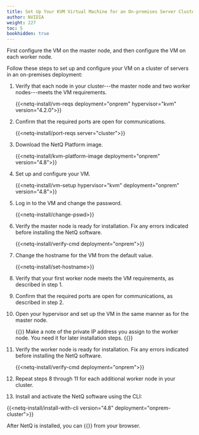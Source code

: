 ```yaml
---
title: Set Up Your KVM Virtual Machine for an On-premises Server Cluster
author: NVIDIA
weight: 227
toc: 5
bookhidden: true
---
```

First configure the VM on the master node, and then configure the VM on each worker node.

Follow these steps to set up and configure your VM on a cluster of servers in an on-premises deployment:

1. Verify that each node in your cluster---the master node and two worker nodes---meets the VM requirements.

    {{<netq-install/vm-reqs deployment="onprem" hypervisor="kvm" version="4.2.0">}}

2. Confirm that the required ports are open for communications.

    {{<netq-install/port-reqs server="cluster">}}

3. Download the NetQ Platform image.

    {{<netq-install/kvm-platform-image deployment="onprem" version="4.8">}}

4. Set up and configure your VM.

    {{<netq-install/vm-setup hypervisor="kvm" deployment="onprem" version="4.8">}}

5. Log in to the VM and change the password.

    {{<netq-install/change-pswd>}}
6. Verify the master node is ready for installation. Fix any errors indicated before installing the NetQ software.

    {{<netq-install/verify-cmd deployment="onprem">}}

7. Change the hostname for the VM from the default value.

    {{<netq-install/set-hostname>}}

8. Verify that your first worker node meets the VM requirements, as described in step 1.

9. Confirm that the required ports are open for communications, as described in step 2.

10. Open your hypervisor and set up the VM in the same manner as for the master node.

    {{<notice note>}}
Make a note of the private IP address you assign to the worker node. You need it for later installation steps.
    {{</notice>}}

11. Verify the worker node is ready for installation. Fix any errors indicated before installing the NetQ software.

    {{<netq-install/verify-cmd deployment="onprem">}}

12. Repeat steps 8 through 11 for each additional worker node in your cluster.

13. Install and activate the NetQ software using the CLI:

{{<netq-install/install-with-cli version="4.8" deployment="onprem-cluster">}}

After NetQ is installed, you can {{<link title="Access the NetQ UI" text="log in to NetQ">}} from your browser.
